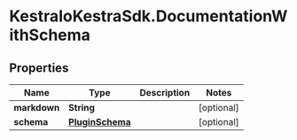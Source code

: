# KestraIoKestraSdk.DocumentationWithSchema

## Properties

Name | Type | Description | Notes
------------ | ------------- | ------------- | -------------
**markdown** | **String** |  | [optional] 
**schema** | [**PluginSchema**](PluginSchema.md) |  | [optional] 


